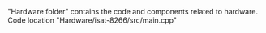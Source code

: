 "Hardware folder" contains the code and components related to hardware.
Code location "Hardware/isat-8266/src/main.cpp"
